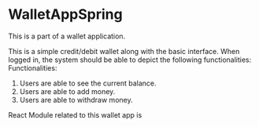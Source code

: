 # WalletAppSpring
 This is a part of a wallet application.
 
 This is a simple credit/debit wallet along with the basic interface. 
 When logged in, the system should be able to depict the following functionalities:
 Functionalities: 
 1. Users are able to see the current balance. 
 2. Users are able to add money. 
 3. Users are able to withdraw money. 
 
React Module related to this wallet app is [](https://github.com/cecilion-13/WalletApp)

